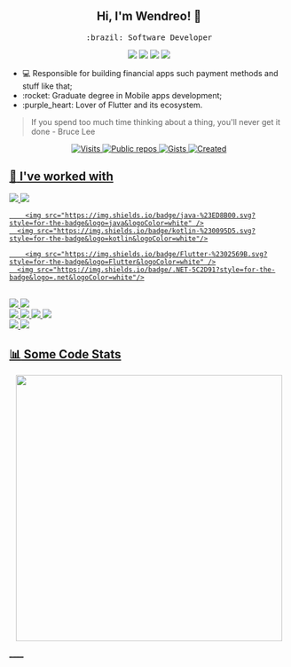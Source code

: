 <h2 align="center"> Hi, I'm Wendreo! 👋 <br/> </h2> 

<p align="center"> <samp>:brazil: Software Developer</p>
  
<p align="center">
<a href="https://www.linkedin.com/in/wendreof/"><img src="https://img.shields.io/badge/linkedin-%230077B5.svg?&style=for-the-badge&logo=linkedin&logoColor=white"/></a>
<a href="https://instagram.com/wendreof"><img src="https://img.shields.io/badge/instagram-%23E4405F.svg?&style=for-the-badge&logo=instagram&logoColor=white"/></a>
<a href="https://www.twitch.tv/wendreof"/><img src="https://img.shields.io/badge/Twitch-9146FF?style=for-the-badge&logo=twitch&logoColor=white"/></a>
<a href="https://medium.com/@wendreof"><img src="https://img.shields.io/badge/Medium-%23000000.svg?style=for-the-badge&logo=Medium&logoColor=white"/></a>

<ul>
  <li>💻 Responsible for building financial apps such payment methods and stuff like that;</li>
  <li>:rocket: Graduate degree in Mobile apps development;</li>
  <li>:purple_heart: Lover of Flutter and its ecosystem.</li>
</ul>

> If you spend too much time thinking about a thing, you'll never get it done - Bruce Lee

  <div align="center">
  <a href="https://marketplace.visualstudio.com/items?itemName=wendreof.ufo">
      <img src="https://komarev.com/ghpvc/?username=wendreof" alt="Visits" />
 <img src="https://badges.pufler.dev/repos/wendreof" alt="Public repos" />
<img src="https://badges.pufler.dev/gists/wendreof" alt="Gists" />
<img src="https://badges.pufler.dev/created/wendreof/wendreof" alt="Created" />
<!--<img src="https://badges.pufler.dev/updated/wendreof/wendreof" alt="Updated" /> -->
</div>





  
## :wrench: I've worked with
 
  <a href="https://marketplace.visualstudio.com/items?itemName=wendreof.ufo">
    <img src="https://img.shields.io/badge/dart-%230175C2.svg?style=for-the-badge&logo=dart&logoColor=white"/>
   <img src="https://img.shields.io/badge/c%23-%23239120.svg?style=for-the-badge&logo=c-sharp&logoColor=white"/>

        <img src="https://img.shields.io/badge/java-%23ED8B00.svg?style=for-the-badge&logo=java&logoColor=white" />
      <img src="https://img.shields.io/badge/kotlin-%230095D5.svg?style=for-the-badge&logo=kotlin&logoColor=white"/>
    
        <img src="https://img.shields.io/badge/Flutter-%2302569B.svg?style=for-the-badge&logo=Flutter&logoColor=white" />
      <img src="https://img.shields.io/badge/.NET-5C2D91?style=for-the-badge&logo=.net&logoColor=white"/>

   <br> <img src="https://img.shields.io/badge/Microsoft%20SQL%20Sever-CC2927?style=for-the-badge&logo=microsoft%20sql%20server&logoColor=white"/>
    <img src="https://img.shields.io/badge/mysql-%2300f.svg?style=for-the-badge&logo=mysql&logoColor=white"/>
   <br>  <img src="https://img.shields.io/badge/VisualStudio-5C2D91.svg?style=for-the-badge&logo=visual-studio&logoColor=white"/>
    <img src="https://img.shields.io/badge/VisualStudioCode-0078d7.svg?style=for-the-badge&logo=visual-studio-code&logoColor=white"/>
    <img src="https://img.shields.io/badge/Xcode-007ACC?style=for-the-badge&logo=Xcode&logoColor=white"/>
    <img src="https://img.shields.io/badge/IntelliJIDEA-000000.svg?style=for-the-badge&logo=intellij-idea&logoColor=white"/>
     <br> <img src="https://img.shields.io/badge/Android-3DDC84?style=for-the-badge&logo=android&logoColor=white"/>
    <img src="https://img.shields.io/badge/iOS-000000?style=for-the-badge&logo=ios&logoColor=white"/>
   
  
  

## :bar_chart: Some Code Stats
<p align="center">
 <img width="480px" src="https://wakatime.com/share/@wendreof/e27a0bbc-2fdb-4979-8416-fe622d3b10e0.png">
 <!--<img height=370px src  = "https://wakatime.com/share/@wendreof/a169d910-f877-40e5-8fc5-61afedf88274.svg">-->
</p>
____

